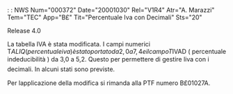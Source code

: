  :  : NWS Num="000372" Date="20001030" Rel="V1R4" Atr="A. Marazzi" Tem="TEC" App="B£" Tit="Percentuale Iva con Decimali" Sts="20"

Release 4.0

 La tabella IVA è stata modificata. I campi numerici T$ALIQ ( percentuale iva ) è stato portato da
2,0 a 7,4 e il campo T$IVAD ( percentuale indeducibilità ) da 3,0 a 5,2.
Questo per permettere di gestire liva con i decimali. In alcuni stati sono previste.

Per lapplicazione della modifica si rimanda alla PTF numero B£01027A.


